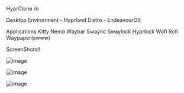 HyprClone /n

Desktop Environment - Hyprland 
Distro - EndeavourOS

Applications
  Kitty
  Nemo
  Waybar
  Swaync
  Swaylock
  Hyprlock
  Wofi
  Rofi
  Waypaper(swww)

 ScreenShots!!

 ![image](https://github.com/user-attachments/assets/c23d40d3-d26d-4f82-be74-f389332e05e8)

 ![image](https://github.com/user-attachments/assets/5e1122bc-f9b1-45f0-a78a-b29fd21576f4)

![image](https://github.com/user-attachments/assets/4079dab5-dc63-4041-a8f3-23fbc8e6c2b4)

